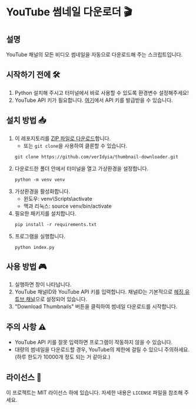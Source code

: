# YouTube 썸네일 다운로더 🎬

## 설명
YouTube 채널의 모든 비디오 썸네일을 자동으로 다운로드해 주는 스크립트입니다.

## 시작하기 전에 🛠
1. Python 설치해 주시고 터미널에서 바로 사용할 수 있도록 환경변수 설정해주세요!
2. YouTube API 키가 필요합니다. [여기](https://cloud.google.com/apis?hl=ko)에서 API 키를 발급받을 수 있습니다.

## 설치 방법 📥
1. 이 레포지토리를 [ZIP 파일로 다운로드](https://github.com/verIdyia/thumbnail-downloader/archive/refs/heads/main.zip)합니다.
    - 또는 `git clone`을 사용하여 클론할 수 있습니다.
    ```
    git clone https://github.com/verIdyia/thumbnail-downloader.git
    ```
2. 다운로드한 폴더 안에서 터미널을 열고 가상환경을 설정합니다.
    ```
    python -m venv venv
    ```
3. 가상환경을 활성화합니다.
    - 윈도우: venv\Scripts\activate
    - 맥과 리눅스: source venv/bin/activate
4. 필요한 패키지를 설치합니다.
    ```
    pip install -r requirements.txt
    ```
5. 프로그램을 실행합니다.
    ```
    python index.py
    ```

## 사용 방법 🎮
1. 실행하면 창이 나타납니다.
2. YouTube 채널ID와 YouTube API 키를 입력합니다. 채널ID는 기본적으로 [헤징 유튜브 채널](https://www.youtube.com/@hejin0_0)으로 설정되어 있습니다.
3. "Download Thumbnails" 버튼을 클릭하여 썸네일 다운로드를 시작합니다.

## 주의 사항 ⚠️
- YouTube API 키를 잘못 입력하면 프로그램이 작동하지 않을 수 있습니다.
- 대량의 썸네일을 다운로드할 경우, YouTube의 제한에 걸릴 수 있으니 주의하세요. (하루 한도가 10000개 정도 되는 거 같아요.)

## 라이선스 📝
이 프로젝트는 MIT 라이선스 하에 있습니다. 자세한 내용은 `LICENSE` 파일을 참조해 주세요.

